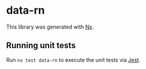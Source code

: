 # data-rn

This library was generated with [Nx](https://nx.dev).

## Running unit tests

Run `nx test data-rn` to execute the unit tests via [Jest](https://jestjs.io).
